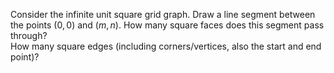 Consider the infinite unit square grid graph. Draw a line segment between the points $(0,0)$
and $(m,n)$. How many square faces does this segment pass through?  
How many square edges (including corners/vertices, also the start and end point)?
<!---
Random \n's are because latex in markdown on github shits the bed otherwise.
-->
